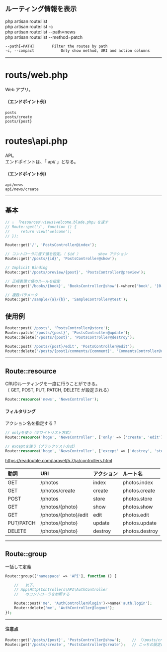 ## ルーティング情報を表示
php artisan route:list  
php artisan route:list -c  
php artisan route:list --path=news  
php artisan route:list --method=patch  

```
--path[=PATH]        Filter the routes by path
-c, --compact            Only show method, URI and action columns
```

________________________________________________________________________
# routs/web.php
Web アプリ。  
#### （エンドポイント例）
```
posts
posts/create
posts/{post}
```

# routes\api.php
API。  
エンドポイントは、「 api/ 」となる。
#### （エンドポイント例）
```
api/news
api/news/create
```

________________________________________________________________________
## 基本
```php
// ↓ 「resources\views\welcome.blade.php」を返す
// Route::get('/', function () {
//     return view('welcome');
// });

Route::get('/', 'PostsController@index');

// コントローラに渡す値を設定。（ $id ）        show アクション
Route::get('/posts/{id}', 'PostsController@show');

// Implicit Binding
Route::get('/posts/preview/{post}', 'PostsController@preview');

// 正規表現で値のルールを指定
Route::get('/books/{book}', 'BooksController@show')->where('book', '[0-9]+');

// 複数パラメータ
Route::get('/sample/{a}/{b}', 'SampleController@test');
```


## 使用例
```php
Route::post('/posts', 'PostsController@store');
Route::patch('/posts/{post}', 'PostsController@update');
Route::delete('/posts/{post}', 'PostsController@destroy');

Route::post('/posts/{post}/edit', 'PostsController@edit');
Route::delete('/posts/{post}/comments/{comment}', 'CommentsController@destroy');
```

________________________________________________________________________
## Route::resource
CRUDルーティングを一度に行うことができる。  
（ GET, POST, PUT, PATCH, DELETE が設定される）
```php
Route::resource('news', 'NewsController');
```

#### フィルタリング
アクション名を指定する？
```php
// onlyを使う（ホワイトリスト方式）　
Route::resource('hoge', 'NewsController', ['only' => ['create', 'edit']]);

// exceptを使う（ブラックリスト方式）
Route::resource('hoge', 'NewsController', ['except' => ['destroy', 'store']]);
```

https://readouble.com/laravel/5.7/ja/controllers.html  

|  動詞       |  URI                   |  アクション |  ルート名         |
|:------------|:-----------------------|:----------|:-----------------|
|  GET        |  /photos               |  index    |  photos.index    |
|  GET        |  /photos/create        |  create   |  photos.create   |
|  POST       |  /photos               |  store    |  photos.store    |
|  GET        |  /photos/{photo}       |  show     |  photos.show     |
|  GET        |  /photos/{photo}/edit  |  edit     |  photos.edit     |
|  PUT/PATCH  |  /photos/{photo}       |  update   |  photos.update   |
|  DELETE     |  /photos/{photo}       |  destroy  |  photos.destroy  |


________________________________________________________________________
## Route::group
一括して定義
```php
Route::group(['namespace' => 'API'], function () {

    //   以下、
    // App\Http\Controllers\API\AuthController
    //   のコントローラを参照する

    Route::post('me', 'AuthController@login')->name('auth.login');
    Route::delete('me', 'AuthController@logout');
});
```


________________________________________________________________________
#### 注意点
```php
Route::get('/posts/{post}', 'PostsController@show');     // 「/posts/create」は、こちらの設定が有効となる。
Route::get('/posts/create', 'PostsController@create');   // こっちの設定は有効とならない。（1.こっちを先に書く、2.正規表現などで回避する等の方法がある）
```






